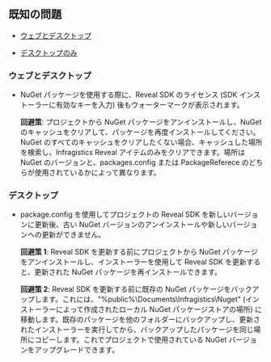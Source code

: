 ## 既知の問題

  - [ウェブとデスクトップ](#ウェブとデスクトップ)

  - [デスクトップのみ](#デスクトップ)

### ウェブとデスクトップ

  - NuGet パッケージを使用する際に、Reveal SDK のライセンス (SDK インストーラーに有効なキーを入力) 後もウォーターマークが表示されます。
    
    **回避策**: プロジェクトから NuGet パッケージをアンインストールし、NuGet のキャッシュをクリアして、パッケージを再度インストールしてください。NuGet のすべてのキャッシュをクリアしたくない場合、キャッシュした場所を検索し、Infragistics Reveal アイテムのみをクリアできます。場所は NuGet のバージョンと、packages.config または PackageReferece のどちらが使用されているかによって異なります。

### デスクトップ

  - package.config を使用してプロジェクトの Reveal SDK を新しいバージョンに更新後、古い NuGet バージョンのアンインストールや新しいバージョンへの更新ができません。

    **回避策 1**: Reveal SDK を更新する前にプロジェクトから NuGet パッケージをアンインストールし、インストーラーを使用して Reveal SDK を更新すると、更新された NuGet パッケージを再インストールできます。

    **回避策 2**: Reveal SDK を更新する前に既存の NuGet パッケージをバックアップします。これには、"%public%\\Documents\\Infragistics\\Nuget" (インストーラーによって作成されたローカル NuGet パッケージストアの場所) に移動します。既存のパッケージを他のフォルダーにバックアップし、更新されたインストーラーを実行してから、バックアップしたパッケージを同じ場所にコピーします。これでプロジェクトで使用されている NuGet バージョンをアップグレードできます。
